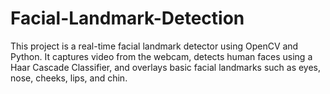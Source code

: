 # Facial-Landmark-Detection
This project is a real-time facial landmark detector using OpenCV and Python. It captures video from the webcam, detects human faces using a Haar Cascade Classifier, and overlays basic facial landmarks such as eyes, nose, cheeks, lips, and chin.
